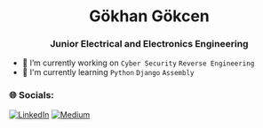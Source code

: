 <h1 align="center">Gökhan Gökcen</h1>
<h3 align="center">Junior Electrical and Electronics Engineering</h3>


- 🌱 I’m currently working on `Cyber Security` `Reverse Engineering`
- 📖 I'm currently learning `Python` `Django` `Assembly`

### 🌐 Socials:
[![LinkedIn](https://img.shields.io/badge/LinkedIn-%230077B5.svg?logo=linkedin&logoColor=white)](https://linkedin.com/in/gokhangokcen) [![Medium](https://img.shields.io/badge/Medium-12100E?logo=medium&logoColor=white)](https://medium.com/@gokhangokcen) 


<!--
### Tech Knowledge
<p align="start">
  <a href="https://www.linkedin.com/in/gokhangokcen/">
    <img src="https://skillicons.dev/icons?i=linux,python,django" />
  </a>
</p>
-->

<!--
# GitHub Stats

![Top Langs](https://github-readme-stats.vercel.app/api/top-langs/?username=gokhangokcen1&theme=dark&hide_border=true&include_all_commits=false&count_private=false&layout=compact)
[![GitHub Streak](https://streak-stats.demolab.com?user=gokhangokcen1&theme=dark)](https://git.io/streak-stats)

[![GitHub Streak](https://streak-stats.demolab.com?user=gokhangokcen1&theme=dark&hide_border=true&border_radius=2&locale=tr&date_format=j%20M%5B%20Y%5D&card_width=500)](https://git.io/streak-stats) 
-->
